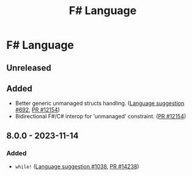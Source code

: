 ﻿---
category: Release Notes
categoryindex: 600
index: 2
title: F# Language
---

# F\# Language

## Unreleased

## Added
* Better generic unmanaged structs handling. ([Language suggestion #692](https://github.com/fsharp/fslang-suggestions/issues/692), [PR #12154](https://github.com/dotnet/fsharp/pull/12154))
* Bidirectional F#/C# interop for 'unmanaged' constraint. ([PR #12154](https://github.com/dotnet/fsharp/pull/12154))

## 8.0.0 - 2023-11-14

### Added
* `while!` ([Language suggestion #1038](https://github.com/fsharp/fslang-suggestions/issues/1038), [PR #14238](https://github.com/dotnet/fsharp/pull/14238))